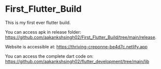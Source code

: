 # First_Flutter_Build

This is my first ever flutter build. 



You can access apk in release folder: https://github.com/aakankshsingh02/First_Flutter_Build/tree/main/release.



Website is accessible at: https://thriving-creponne-be4d7c.netlify.app


You can access the complete dart code on: https://github.com/aakankshsingh02/flutter_development/tree/main/lib
